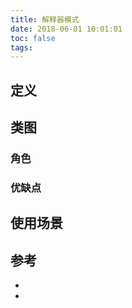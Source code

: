 ```yaml
---
title: 解释器模式
date: 2018-06-01 10:01:01
toc: false
tags: 
---
```



## 定义


## 类图

### 角色


### 优缺点

## 使用场景



## 参考

- []()
- []()

